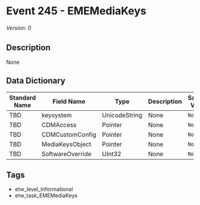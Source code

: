 # Event 245 - EMEMediaKeys
###### Version: 0

## Description
None

## Data Dictionary
|Standard Name|Field Name|Type|Description|Sample Value|
|---|---|---|---|---|
|TBD|keysystem|UnicodeString|None|`None`|
|TBD|CDMAccess|Pointer|None|`None`|
|TBD|CDMCustomConfig|Pointer|None|`None`|
|TBD|MediaKeysObject|Pointer|None|`None`|
|TBD|SoftwareOverride|UInt32|None|`None`|

## Tags
* etw_level_Informational
* etw_task_EMEMediaKeys